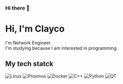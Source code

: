 ### Hi there 👋

<!--
**clayco-tech/clayco-tech** is a ✨ _special_ ✨ repository because its `README.md` (this file) appears on your GitHub profile.

Here are some ideas to get you started:

- 🔭 I’m currently working on ...
- 🌱 I’m currently learning ...
- 👯 I’m looking to collaborate on ...
- 🤔 I’m looking for help with ...
- 💬 Ask me about ...
- 📫 How to reach me: ...
- 😄 Pronouns: ...
- ⚡ Fun fact: ...
-->

<h1>Hi, I'm Clayco</h1>
<p>
  I'm Network Engineer.<br>
  I'm studying because I am interested in programming.
</p>

<h2>My tech statck</h2>

![Linux](https://img.shields.io/badge/-Linux-F05032?style=for-the-badges&logo=linux)
![Proxmox](https://img.shields.io/badge/-Proxmox-007ACC?style=for-the-bages&logo=proxmox)
![Docker](https://img.shields.io/badge/-Docker-%23F7DF1C?style=for-the-bages&logo=docker)
![C++](https://img.shields.io/badge/-C++-43853d?style=for-the-bages&logo=cplusplus&logoColor=white)
![Python](https://img.shields.io/badge/-Python-2DA589?style=for-the-bages&logo=python&logoColor=white)
![QT](https://img.shields.io/badge/-QT-4B30BA?style=for-the-bages&logo=qt&logoColor=white)
